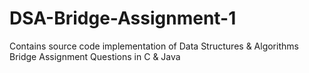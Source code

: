 # DSA-Bridge-Assignment-1
Contains source code implementation of Data Structures & Algorithms Bridge Assignment Questions in C &amp; Java
